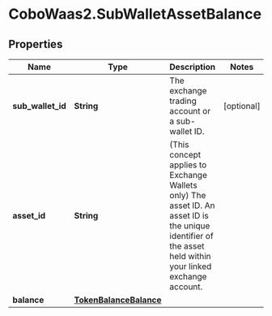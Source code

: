 # CoboWaas2.SubWalletAssetBalance

## Properties

Name | Type | Description | Notes
------------ | ------------- | ------------- | -------------
**sub_wallet_id** | **String** | The exchange trading account or a sub-wallet ID. | [optional] 
**asset_id** | **String** | (This concept applies to Exchange Wallets only) The asset ID. An asset ID is the unique identifier of the asset held within your linked exchange account. | 
**balance** | [**TokenBalanceBalance**](TokenBalanceBalance.md) |  | 


